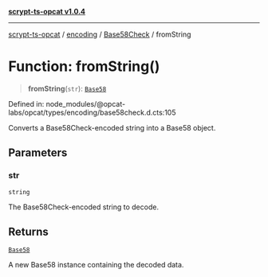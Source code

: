 [**scrypt-ts-opcat v1.0.4**](../../../../../README.md)

***

[scrypt-ts-opcat](../../../../../README.md) / [encoding](../../../README.md) / [Base58Check](../README.md) / fromString

# Function: fromString()

> **fromString**(`str`): [`Base58`](../../../classes/Base58.md)

Defined in: node\_modules/@opcat-labs/opcat/types/encoding/base58check.d.cts:105

Converts a Base58Check-encoded string into a Base58 object.

## Parameters

### str

`string`

The Base58Check-encoded string to decode.

## Returns

[`Base58`](../../../classes/Base58.md)

A new Base58 instance containing the decoded data.
